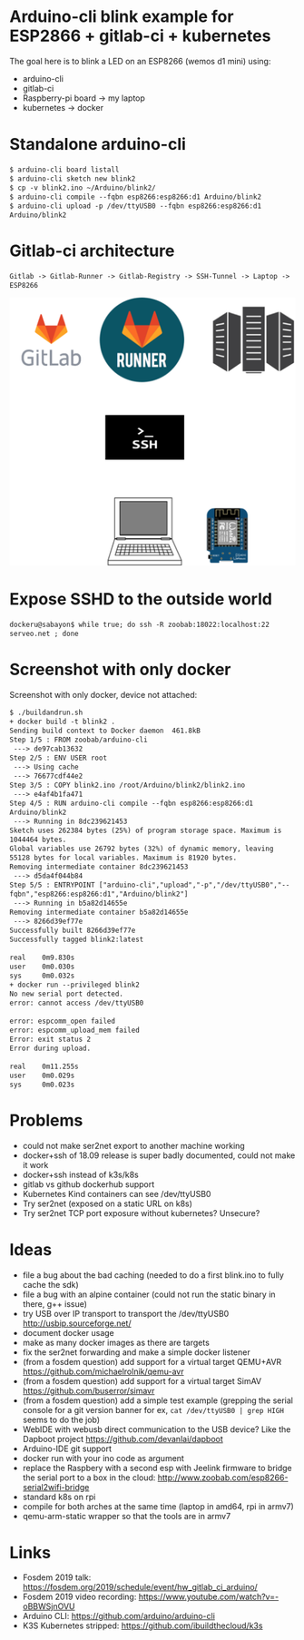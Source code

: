 Arduino-cli blink example for ESP2866 + gitlab-ci + kubernetes
==============================================================

The goal here is to blink a LED on an ESP8266 (wemos d1 mini) using:

* arduino-cli
* gitlab-ci
* Raspberry-pi board -> my laptop
* kubernetes -> docker

Standalone arduino-cli
======================

```
$ arduino-cli board listall
$ arduino-cli sketch new blink2
$ cp -v blink2.ino ~/Arduino/blink2/
$ arduino-cli compile --fqbn esp8266:esp8266:d1 Arduino/blink2
$ arduino-cli upload -p /dev/ttyUSB0 --fqbn esp8266:esp8266:d1 Arduino/blink2
```

Gitlab-ci architecture
======================

```
Gitlab -> Gitlab-Runner -> Gitlab-Registry -> SSH-Tunnel -> Laptop -> ESP8266
```

![network diagram](diagram.png)


Expose SSHD to the outside world
================================

```
dockeru@sabayon$ while true; do ssh -R zoobab:18022:localhost:22 serveo.net ; done
```

Screenshot with only docker
============================

Screenshot with only docker, device not attached:

```
$ ./buildandrun.sh
+ docker build -t blink2 .
Sending build context to Docker daemon  461.8kB
Step 1/5 : FROM zoobab/arduino-cli
 ---> de97cab13632
Step 2/5 : ENV USER root
 ---> Using cache
 ---> 76677cdf44e2
Step 3/5 : COPY blink2.ino /root/Arduino/blink2/blink2.ino
 ---> e4af4b1fa471
Step 4/5 : RUN arduino-cli compile --fqbn esp8266:esp8266:d1 Arduino/blink2
 ---> Running in 8dc239621453
Sketch uses 262384 bytes (25%) of program storage space. Maximum is 1044464 bytes.
Global variables use 26792 bytes (32%) of dynamic memory, leaving 55128 bytes for local variables. Maximum is 81920 bytes.
Removing intermediate container 8dc239621453
 ---> d5da4f044b84
Step 5/5 : ENTRYPOINT ["arduino-cli","upload","-p","/dev/ttyUSB0","--fqbn","esp8266:esp8266:d1","Arduino/blink2"]
 ---> Running in b5a82d14655e
Removing intermediate container b5a82d14655e
 ---> 8266d39ef77e
Successfully built 8266d39ef77e
Successfully tagged blink2:latest

real    0m9.830s
user    0m0.030s
sys     0m0.032s
+ docker run --privileged blink2
No new serial port detected.
error: cannot access /dev/ttyUSB0

error: espcomm_open failed
error: espcomm_upload_mem failed
Error: exit status 2
Error during upload.

real    0m11.255s
user    0m0.029s
sys     0m0.023s
```

Problems
========

* could not make ser2net export to another machine working
* docker+ssh of 18.09 release is super badly documented, could not make it work
* docker+ssh instead of k3s/k8s
* gitlab vs github dockerhub support
* Kubernetes Kind containers can see /dev/ttyUSB0
* Try ser2net (exposed on a static URL on k8s)
* Try ser2net TCP port exposure without kubernetes? Unsecure?

Ideas
=====

* file a bug about the bad caching (needed to do a first blink.ino to fully cache the sdk)
* file a bug with an alpine container (could not run the static binary in there, g++ issue)
* try USB over IP transport to transport the /dev/ttyUSB0 http://usbip.sourceforge.net/
* document docker usage
* make as many docker images as there are targets
* fix the ser2net forwarding and make a simple docker listener
* (from a fosdem question) add support for a virtual target QEMU+AVR https://github.com/michaelrolnik/qemu-avr
* (from a fosdem question) add support for a virtual target SimAV https://github.com/buserror/simavr
* (from a fosdem question) add a simple test example (grepping the serial console for a git version banner for ex, ```cat /dev/ttyUSB0 | grep HIGH``` seems to do the job)
* WebIDE with webusb direct communication to the USB device? Like the Dapboot project https://github.com/devanlai/dapboot
* Arduino-IDE git support
* docker run with your ino code as argument
* replace the Raspbery with a second esp with Jeelink firmware to bridge the serial port to a box in the cloud: http://www.zoobab.com/esp8266-serial2wifi-bridge
* standard k8s on rpi
* compile for both arches at the same time (laptop in amd64, rpi in armv7)
* qemu-arm-static wrapper so that the tools are in armv7

Links
=====

* Fosdem 2019 talk: https://fosdem.org/2019/schedule/event/hw_gitlab_ci_arduino/
* Fosdem 2019 video recording: https://www.youtube.com/watch?v=-oBBWSjnOVU
* Arduino CLI: https://github.com/arduino/arduino-cli
* K3S Kubernetes stripped: https://github.com/ibuildthecloud/k3s
